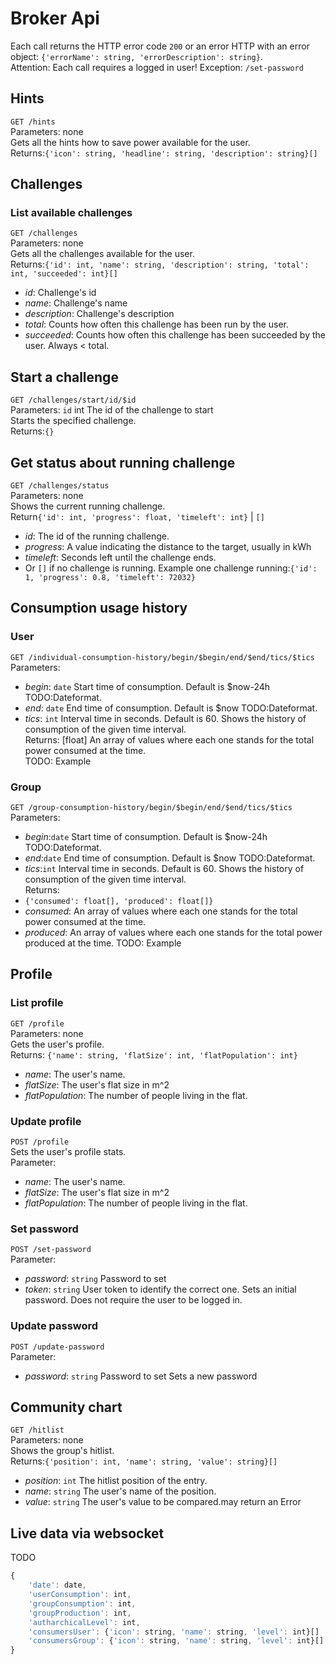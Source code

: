 # Broker Api
Each call returns the HTTP error code `200` or an error HTTP with an error object: `{'errorName': string, 'errorDescription': string}`.  
Attention: Each call requires a logged in user! Exception: `/set-password`

## Hints
`GET /hints`  
Parameters: none  
Gets all the hints how to save power available for the user.  
Returns:`{'icon': string, 'headline': string, 'description': string}[]`

## Challenges
### List available challenges
`GET /challenges`  
Parameters: none  
Gets all the challenges available for the user.  
Returns:`{'id': int, 'name': string, 'description': string, 'total': int, 'succeeded': int}[]`
- *id*: Challenge's id
- *name*: Challenge's name
- *description*: Challenge's description
- *total*: Counts how often this challenge has been run by the user.
- *succeeded*: Counts how often this challenge has been succeeded by the user. Always < total.

## Start a challenge
`GET /challenges/start/id/$id`  
Parameters: `id` int The id of the challenge to start  
Starts the specified challenge.  
Returns:`{}`

## Get status about running challenge
`GET /challenges/status`  
Parameters: none  
Shows the current running challenge.  
Return`{'id': int, 'progress': float, 'timeleft': int}` | `[]`
- *id*: The id of the running challenge.
- *progress*: A value indicating the distance to the target, usually in kWh
- *timeleft*: Seconds left until the challenge ends.
- Or `[]` if no challenge is running.
Example one challenge running:`{'id': 1, 'progress': 0.8, 'timeleft': 72032}`

## Consumption usage history
### User
`GET /individual-consumption-history/begin/$begin/end/$end/tics/$tics`  
Parameters:
- *begin*: `date` Start time of consumption. Default is $now-24h TODO:Dateformat.
- *end*: `date` End time of consumption. Default is $now TODO:Dateformat.
- *tics*: `int` Interval time in seconds. Default is 60.
Shows the history of consumption of the given time interval.  
Returns: [float] An array of values where each one stands for the total power consumed at the time.  
TODO: Example

### Group
`GET /group-consumption-history/begin/$begin/end/$end/tics/$tics`  
Parameters:
- *begin*:`date` Start time of consumption. Default is $now-24h TODO:Dateformat.
- *end*:`date` End time of consumption. Default is $now TODO:Dateformat.
- *tics*:`int` Interval time in seconds. Default is 60.
Shows the history of consumption of the given time interval.  
Returns:
- `{'consumed': float[], 'produced': float[]}`
- *consumed*: An array of values where each one stands for the total power consumed at the time.
- *produced*: An array of values where each one stands for the total power produced at the time.
TODO: Example

## Profile
### List profile
`GET /profile`  
Parameters: none  
Gets the user's profile.  
Returns: `{'name': string, 'flatSize': int, 'flatPopulation': int}`
- *name*: The user's name.
- *flatSize*: The user's flat size in m^2 
- *flatPopulation*: The number of people living in the flat.

### Update  profile
`POST /profile`  
Sets the user's profile stats.  
Parameter:
- *name*: The user's name.
- *flatSize*: The user's flat size in m^2
- *flatPopulation*: The number of people living in the flat.

### Set password
`POST /set-password`  
Parameter:
- *password*: `string` Password to set
- *token*: `string` User token to identify the correct one.
Sets an initial password. Does not require the user to be logged in.

### Update password
`POST /update-password`  
Parameter:
- *password*: `string` Password to set
Sets a new password

## Community chart
`GET /hitlist`  
Parameters: none  
Shows the group's hitlist.  
Returns:`{'position': int, 'name': string, 'value': string}[]`
- *position*: `int` The hitlist position of the entry.
- *name*: `string` The user's name of the position.
- *value*: `string` The user's value to be compared.may return an Error


## Live data via websocket
TODO
```javascript
{
    'date': date,
    'userConsumption': int,
    'groupConsumption': int,
    'groupProduction': int,
    'autharchicalLevel': int,
    'consumersUser': {'icon': string, 'name': string, 'level': int}[]
    'consumersGroup': {'icon': string, 'name': string, 'level': int}[]
}
```